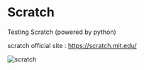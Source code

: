 # Scratch
Testing Scratch (powered by python)

scratch official site : https://scratch.mit.edu/

![scratch](https://th.bing.com/th?id=OIP.2BvOh1vLRkGK6mbjY72S4AHaFk&w=288&h=216&c=8&rs=1&qlt=90&o=6&dpr=1.5&pid=3.1&rm=2)
